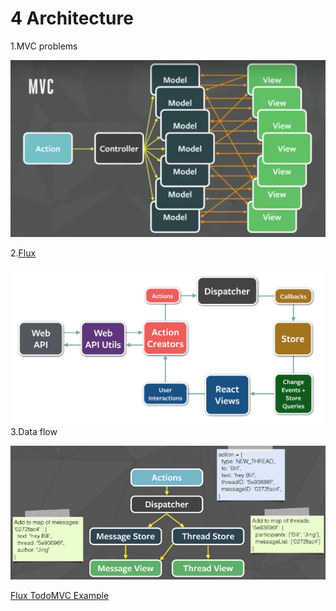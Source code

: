 # 4 Architecture
1.MVC problems

![](QQ20160722-0.png)

2.[Flux](http://facebook.github.io/flux/docs/overview.html)

![](flux-diagram-white-background.png)
3.Data flow

![](QQ20160719-1.png)


[Flux TodoMVC Example](https://github.com/facebook/flux/tree/master/examples/flux-todomvc/)

